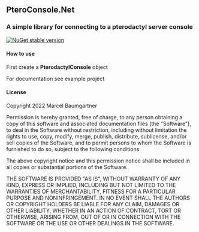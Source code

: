 ## PteroConsole.Net
### A simple library for connecting to a pterodactyl server console

[![NuGet stable version](https://badgen.net/nuget/v/pteroconsole.net)](https://nuget.org/packages/pteroconsole.net)

#### How to use

First create a **PterodactylConsole** object

For documentation see example project

#### License

Copyright 2022 Marcel Baumgartner

Permission is hereby granted, free of charge, to any person obtaining a copy of this software and associated documentation files (the "Software"), to deal in the Software without restriction, including without limitation the rights to use, copy, modify, merge, publish, distribute, sublicense, and/or sell copies of the Software, and to permit persons to whom the Software is furnished to do so, subject to the following conditions:

The above copyright notice and this permission notice shall be included in all copies or substantial portions of the Software.

THE SOFTWARE IS PROVIDED "AS IS", WITHOUT WARRANTY OF ANY KIND, EXPRESS OR IMPLIED, INCLUDING BUT NOT LIMITED TO THE WARRANTIES OF MERCHANTABILITY, FITNESS FOR A PARTICULAR PURPOSE AND NONINFRINGEMENT. IN NO EVENT SHALL THE AUTHORS OR COPYRIGHT HOLDERS BE LIABLE FOR ANY CLAIM, DAMAGES OR OTHER LIABILITY, WHETHER IN AN ACTION OF CONTRACT, TORT OR OTHERWISE, ARISING FROM, OUT OF OR IN CONNECTION WITH THE SOFTWARE OR THE USE OR OTHER DEALINGS IN THE SOFTWARE.


